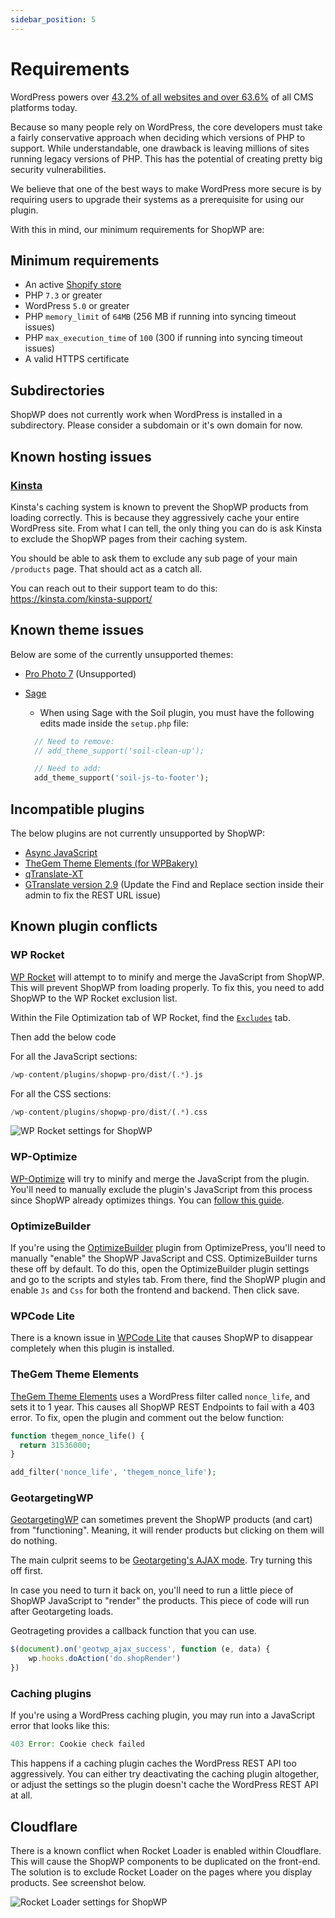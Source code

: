 ```yaml
---
sidebar_position: 5
---
```


# Requirements

WordPress powers over [43.2% of all websites and over 63.6%](https://w3techs.com/technologies/details/cm-wordpress/all/all) of all CMS platforms today.

Because so many people rely on WordPress, the core developers must take a fairly conservative approach when deciding which versions of PHP to support. While understandable, one drawback is leaving millions of sites running legacy versions of PHP. This has the potential of creating pretty big security vulnerabilities.

We believe that one of the best ways to make WordPress more secure is by requiring users to upgrade their systems as a prerequisite for using our plugin.

With this in mind, our minimum requirements for ShopWP are:

## Minimum requirements

- An active [Shopify store](https://shopify.pxf.io/5bPL0L)
- PHP `7.3` or greater
- WordPress `5.0` or greater
- PHP `memory_limit` of `64MB` (256 MB if running into syncing timeout issues)
- PHP `max_execution_time` of `100` (300 if running into syncing timeout issues)
- A valid HTTPS certificate

## Subdirectories

ShopWP does not currently work when WordPress is installed in a subdirectory. Please consider a subdomain or it's own domain for now.

## Known hosting issues

### [Kinsta](https://kinsta.com)

Kinsta's caching system is known to prevent the ShopWP products from loading correctly. This is because they aggressively cache your entire WordPress site. From what I can tell, the only thing you can do is ask Kinsta to exclude the ShopWP pages from their caching system.

You should be able to ask them to exclude any sub page of your main `/products` page. That should act as a catch all.

You can reach out to their support team to do this: https://kinsta.com/kinsta-support/

## Known theme issues

Below are some of the currently unsupported themes:

- [Pro Photo 7](https://pro.photo) (Unsupported)
- [Sage](https://wpshop.io)

  - When using Sage with the Soil plugin, you must have the following edits made inside the `setup.php` file:

  ```php
    // Need to remove:
    // add_theme_support('soil-clean-up');

    // Need to add:
    add_theme_support('soil-js-to-footer');
  ```

## Incompatible plugins

The below plugins are not currently unsupported by ShopWP:

- [Async JavaScript](https://wordpress.org/plugins/async-javascript)
- [TheGem Theme Elements (for WPBakery)](https://codex-themes.com/thegem/)
- [qTranslate-XT](https://github.com/qtranslate/qtranslate-xt)
- [GTranslate version 2.9](https://wordpress.org/plugins/gtranslate/) (Update the Find and Replace section inside their admin to fix the REST URL issue)

## Known plugin conflicts

### WP Rocket

[WP Rocket](https://wp-rocket.me/) will attempt to to minify and merge the JavaScript from ShopWP. This will prevent ShopWP from loading properly. To fix this, you need to add ShopWP to the WP Rocket exclusion list.

Within the File Optimization tab of WP Rocket, find the [`Excludes`](https://docs.wp-rocket.me/article/54-exclude-pages-from-the-cache) tab.

Then add the below code

For all the JavaScript sections:

```php
/wp-content/plugins/shopwp-pro/dist/(.*).js
```

For all the CSS sections:

```php
/wp-content/plugins/shopwp-pro/dist/(.*).css
```

![WP Rocket settings for ShopWP](./assets/wp-rocket-settings.png)

### WP-Optimize

[WP-Optimize](https://wordpress.org/plugins/wp-optimize/) will try to minify and merge the JavaScript from the plugin. You'll need to manually exclude the plugin's JavaScript from this process since ShopWP already optimizes things. You can [follow this guide](https://getwpo.com/faqs/#How-do-I-exclude-individual-JavaScript-scripts-from-being-minified-and-merged-).

### OptimizeBuilder

If you're using the [OptimizeBuilder](https://www.optimizepress.com/) plugin from OptimizePress, you'll need to manually "enable" the ShopWP JavaScript and CSS. OptimizeBuilder turns these off by default. To do this, open the OptimizeBuilder plugin settings and go to the scripts and styles tab. From there, find the ShopWP plugin and enable `Js` and `Css` for both the frontend and backend. Then click save.

### WPCode Lite

There is a known issue in [WPCode Lite](https://wphive.com/plugins/insert-headers-and-footers/) that causes ShopWP to disappear completely when this plugin is installed.

### TheGem Theme Elements

[TheGem Theme Elements](https://codex-themes.com/thegem/) uses a WordPress filter called `nonce_life`, and sets it to 1 year. This causes all ShopWP REST Endpoints to fail with a 403 error. To fix, open the plugin and comment out the below function:

```php
function thegem_nonce_life() {
  return 31536000;
}

add_filter('nonce_life', 'thegem_nonce_life');
```

### GeotargetingWP

[GeotargetingWP](https://geotargetingwp.com/) can sometimes prevent the ShopWP products (and cart) from "functioning". Meaning, it will render products but clicking on them will do nothing.

The main culprit seems to be [Geotargeting's AJAX mode](https://geotargetingwp.com/docs/geotargetingwp/ajax-mode#ajax-mode). Try turning this off first.

In case you need to turn it back on, you'll need to run a little piece of ShopWP JavaScript to "render" the products. This piece of code will run after Geotargeting loads.

Geotrageting provides a callback function that you can use.

```js
$(document).on('geotwp_ajax_success', function (e, data) {
	wp.hooks.doAction('do.shopRender')
})
```

### Caching plugins

If you're using a WordPress caching plugin, you may run into a JavaScript error that looks like this:

```js
403 Error: Cookie check failed
```

This happens if a caching plugin caches the WordPress REST API too aggressively. You can either try deactivating the caching plugin altogether, or adjust the settings so the plugin doesn't cache the WordPress REST API at all.

## Cloudflare

There is a known conflict when Rocket Loader is enabled within Cloudflare. This will cause the ShopWP components to be duplicated on the front-end. The solution is to exclude Rocket Loader on the pages where you display products. See screenshot below.

![Rocket Loader settings for ShopWP](./assets/rocket-loader.png)
